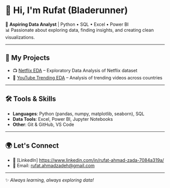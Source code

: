 # 👋 Hi, I'm Rufat (Bladerunner)

🎯 **Aspiring Data Analyst** | Python • SQL • Excel • Power BI  
📊 Passionate about exploring data, finding insights, and creating clean visualizations.  

---

## 🚀 My Projects
- 📺 [Netflix EDA](https://github.com/Bladerunner/netflix-eda-project) – Exploratory Data Analysis of Netflix dataset  
- 🎥 [YouTube Trending EDA](https://github.com/Bladerunner/youtube-eda-project) – Analysis of trending videos across countries  

---

## 🛠️ Tools & Skills
- **Languages**: Python (pandas, numpy, matplotlib, seaborn), SQL  
- **Data Tools**: Excel, Power BI, Jupyter Notebooks  
- **Other**: Git & GitHub, VS Code  

---

## 🌍 Let's Connect
- 💼 [LinkedIn] https://www.linkedin.com/in/rufat-ahmad-zada-7084a319a/  
- 📧 Email: rufat.ahmadzadeh@gmail.com

---

✨ *Always learning, always exploring data!* 
